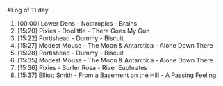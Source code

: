 #Log of 11 day

1. [00:00] Lower Dens - Nootropics - Brains
1. [15:20] Pixies - Doolittle - There Goes My Gun
1. [15:22] Portishead - Dummy - Biscuit
1. [15:27] Modest Mouse - The Moon & Antarctica - Alone Down There
1. [15:28] Portishead - Dummy - Biscuit
1. [15:35] Modest Mouse - The Moon & Antarctica - Alone Down There
1. [15:36] Pixies - Surfer Rosa - River Euphrates
1. [15:37] Elliott Smith - From a Basement on the Hill - A Passing Feeling
